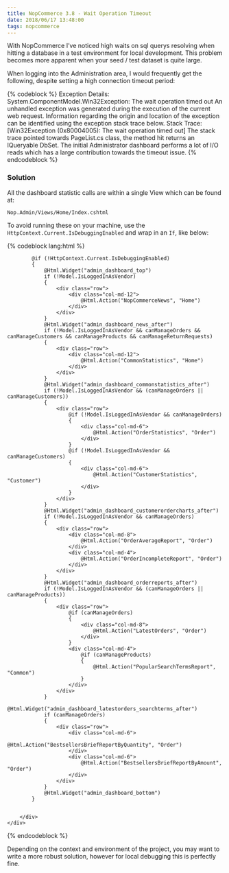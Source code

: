 ```yaml
---
title: NopCommerce 3.8 - Wait Operation Timeout
date: 2018/06/17 13:48:00
tags: nopcommerce
---
```


With NopCommerce I’ve noticed  high waits on sql querys resolving when hitting a database in a test environment for local development. This problem becomes more apparent when your seed / test dataset is quite large.

When logging into the Administration area, I would frequently get the following, despite setting a high connection timeout period:

{% codeblock %}
Exception Details: System.ComponentModel.Win32Exception: The wait operation timed out
An unhandled exception was generated during the execution of the current web request. Information regarding the origin and location of the exception can be identified using the exception stack trace below.
Stack Trace:
[Win32Exception (0x80004005): The wait operation timed out]
The stack trace pointed towards PageList.cs class, the method hit returns an IQueryable DbSet. The initial Administrator dashboard performs a lot of I/O reads which
has a large contribution towards the timeout issue.
{% endcodeblock  %}

### Solution

All the dashboard statistic calls are within a single View which can be found at:

`Nop.Admin/Views/Home/Index.cshtml`

To avoid running these on your machine, use the `HttpContext.Current.IsDebuggingEnabled` and wrap in an `If`, like below:

{% codeblock lang:html %}
<div class="content">
    <div class="row">
        <div class="col-md-12">

            @if (!HttpContext.Current.IsDebuggingEnabled)
            {
                @Html.Widget("admin_dashboard_top")
                if (!Model.IsLoggedInAsVendor)
                {
                    <div class="row">
                        <div class="col-md-12">
                            @Html.Action("NopCommerceNews", "Home")
                        </div>
                    </div>
                }
                @Html.Widget("admin_dashboard_news_after")
                if (!Model.IsLoggedInAsVendor && canManageOrders && canManageCustomers && canManageProducts && canManageReturnRequests)
                {
                    <div class="row">
                        <div class="col-md-12">
                            @Html.Action("CommonStatistics", "Home")
                        </div>
                    </div>
                }
                @Html.Widget("admin_dashboard_commonstatistics_after")
                if (!Model.IsLoggedInAsVendor && (canManageOrders || canManageCustomers))
                {
                    <div class="row">
                        @if (!Model.IsLoggedInAsVendor && canManageOrders)
                        {
                            <div class="col-md-6">
                                @Html.Action("OrderStatistics", "Order")
                            </div>
                        }
                        @if (!Model.IsLoggedInAsVendor && canManageCustomers)
                        {
                            <div class="col-md-6">
                                @Html.Action("CustomerStatistics", "Customer")
                            </div>
                        }
                    </div>
                }
                @Html.Widget("admin_dashboard_customerordercharts_after")
                if (!Model.IsLoggedInAsVendor && canManageOrders)
                {
                    <div class="row">
                        <div class="col-md-8">
                            @Html.Action("OrderAverageReport", "Order")
                        </div>
                        <div class="col-md-4">
                            @Html.Action("OrderIncompleteReport", "Order")
                        </div>
                    </div>
                }
                @Html.Widget("admin_dashboard_orderreports_after")
                if (!Model.IsLoggedInAsVendor && (canManageOrders || canManageProducts))
                {
                    <div class="row">
                        @if (canManageOrders)
                        {
                            <div class="col-md-8">
                                @Html.Action("LatestOrders", "Order")
                            </div>
                        }
                        <div class="col-md-4">
                            @if (canManageProducts)
                            {
                                @Html.Action("PopularSearchTermsReport", "Common")
                            }
                        </div>
                    </div>
                }
                @Html.Widget("admin_dashboard_latestorders_searchterms_after")
                if (canManageOrders)
                {
                    <div class="row">
                        <div class="col-md-6">
                            @Html.Action("BestsellersBriefReportByQuantity", "Order")
                        </div>
                        <div class="col-md-6">
                            @Html.Action("BestsellersBriefReportByAmount", "Order")
                        </div>
                    </div>
                }
                @Html.Widget("admin_dashboard_bottom")
            }


        </div>
    </div>
</div>
{% endcodeblock %}

Depending on the context and environment of the project, you may want to write a more robust solution, however for local debugging this is perfectly fine.